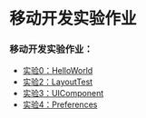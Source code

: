 # 移动开发实验作业
### 移动开发实验作业：
- [实验0：HelloWorld](https://github.com/linpeiyou/Labs/tree/master/HelloWorld)
- [实验2：LayoutTest](https://github.com/linpeiyou/Labs/tree/master/Lab2/LayoutTest)
- [实验3：UIComponent](https://github.com/linpeiyou/Labs/tree/master/Lab3/UIComponent)
- [实验4：Preferences](https://github.com/linpeiyou/Labs/tree/master/Lab4)
